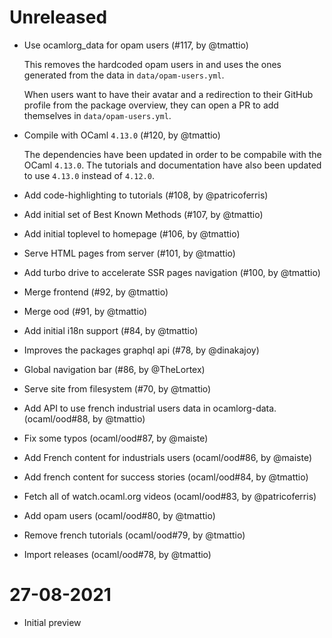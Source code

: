 # Unreleased

- Use ocamlorg_data for opam users (#117, by @tmattio)

  This removes the hardcoded opam users in and uses the ones generated from the data in
  `data/opam-users.yml`.

  When users want to have their avatar and a redirection to their GitHub profile from the
  package overview, they can open a PR to add themselves in `data/opam-users.yml`.

- Compile with OCaml `4.13.0` (#120, by @tmattio)
  
  The dependencies have been updated in order to be compabile with the OCaml `4.13.0`.
  The tutorials and documentation have also been updated to use `4.13.0` instead of `4.12.0`.

- Add code-highlighting to tutorials (#108, by @patricoferris)
- Add initial set of Best Known Methods (#107, by @tmattio)
- Add initial toplevel to homepage (#106, by @tmattio)
- Serve HTML pages from server (#101, by @tmattio)
- Add turbo drive to accelerate SSR pages navigation (#100, by @tmattio)
- Merge frontend (#92, by @tmattio)
- Merge ood (#91, by @tmattio)
- Add initial i18n support (#84, by @tmattio)
- Improves the packages graphql api (#78, by @dinakajoy)
- Global navigation bar (#86, by @TheLortex)
- Serve site from filesystem (#70, by @tmattio)
- Add API to use french industrial users data in ocamlorg-data. (ocaml/ood#88, by @tmattio)
- Fix some typos (ocaml/ood#87, by @maiste)
- Add French content for industrials users (ocaml/ood#86, by @maiste)
- Add french content for success stories (ocaml/ood#84, by @tmattio)
- Fetch all of watch.ocaml.org videos (ocaml/ood#83, by @patricoferris)
- Add opam users (ocaml/ood#80, by @tmattio)
- Remove french tutorials (ocaml/ood#79, by @tmattio)
- Import releases (ocaml/ood#78, by @tmattio)

# 27-08-2021

- Initial preview
